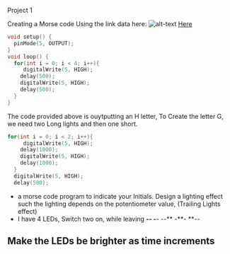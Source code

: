 Project 1

Creating a Morse code Using the link data here: ![alt-text](https://en.wikipedia.org/wiki/Morse_code#/media/File:International_Morse_Code.svg)
<a src="https://en.wikipedia.org/wiki/Morse_code#/media/File:International_Morse_Code.svg" href="" alt-text>Here</a>

```cpp
void setup() {
  pinMode(5, OUTPUT);
}
void loop() {
  for(int i = 0; i < 4; i++){
     digitalWrite(5, HIGH);
    delay(500);
    digitalWrite(5, HIGH);
    delay(500);
  } 
}
``` 
The code provided above is ouytputting an H letter,
To Create the letter G, we need two Long lights and then one short.

```cpp
for(int i = 0; i < 2; i++){
     digitalWrite(5, HIGH);
    delay(1000);
    digitalWrite(5, HIGH);
    delay(1000);
  }
  digitalWrite(5, HIGH);
  delay(500);
```

-  a morse code program to indicate your Initials.
Design a lighting effect such the lighting depends on the potentiometer value, (Trailing Lights effect)
- I have 4 LEDs, Switch two on, while leaving 
**--
-**-
--**
-**-
**--
## Make the LEDs be brighter as time increments
